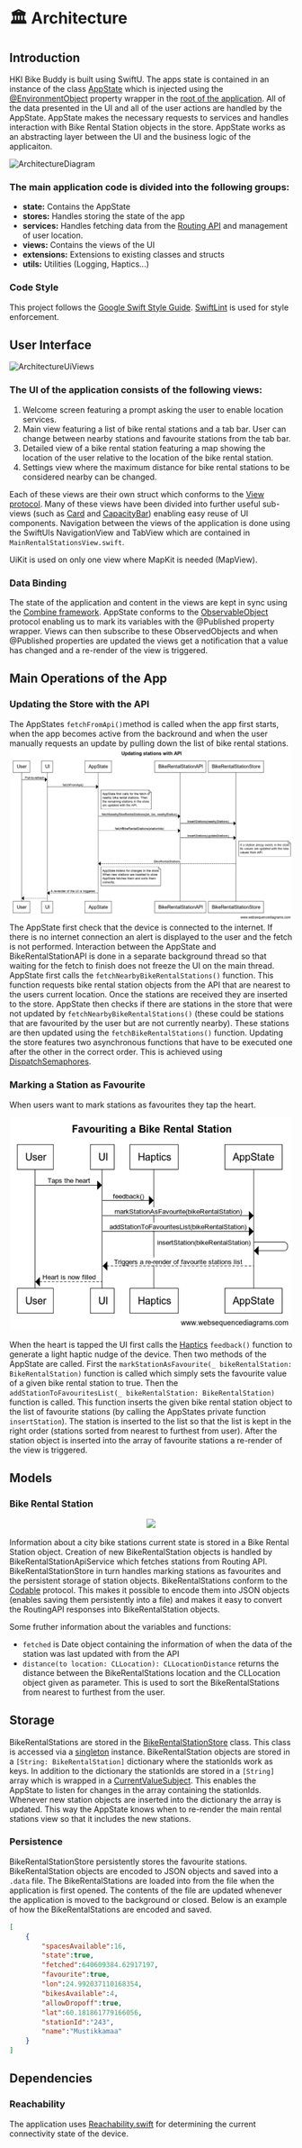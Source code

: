 # 🏛 Architecture 
## Introduction
HKI Bike Buddy is built using SwiftU. The apps state is contained in an instance of the class [AppState](https://github.com/JuanitoSebastian/HelsinkiBikeBuddy/blob/main/HKIBikeBuddy/state/AppState.swift) which is injected using the [@EnvironmentObject](https://developer.apple.com/documentation/swiftui/environmentobject) property wrapper in the [root of the application](https://github.com/JuanitoSebastian/HKI-Bike-Buddy/blob/main/HKIBikeBuddy/HelsinkiBikeBuddyApp.swift#L25). All of the data presented in the UI and all of the user actions are handled by the AppState. AppState makes the necessary requests to services and handles interaction with Bike Rental Station objects in the store. AppState works as an abstracting layer between the UI and the business logic of the applicaiton.

![ArchitectureDiagram](https://raw.githubusercontent.com/JuanitoSebastian/HelsinkiBikeBuddy/main/Documentation/graphics/ArchitectureGraph.png)

### The main application code is divided into the following groups:
* **state:** Contains the AppState
* **stores:** Handles storing the state of the app
* **services:** Handles fetching data from the [Routing API](https://digitransit.fi/en/developers/apis/1-routing-api/) and management of user location.
* **views:** Contains the views of the UI
* **extensions:** Extensions to existing classes and structs
* **utils:** Utilities (Logging, Haptics...)

### Code Style
This project follows the [Google Swift Style Guide](https://google.github.io/swift). [SwiftLint](https://github.com/realm/SwiftLint) is used for style enforcement.

## User Interface
![ArchitectureUiViews](https://raw.githubusercontent.com/JuanitoSebastian/HelsinkiBikeBuddy/main/Documentation/graphics/ArchitectureUiViews.png)

### The UI of the application consists of the following views:
1. Welcome screen featuring a prompt asking the user to enable location services.
2. Main view featuring a list of bike rental stations and a tab bar. User can change between nearby stations and favourite stations from the tab bar.
3. Detailed view of a bike rental station featuring a map showing the location of the user relative to the location of the bike rental station.
4. Settings view where the maximum distance for bike rental stations to be considered nearby can be changed.

Each of these views are their own struct which conforms to the [View protocol](https://developer.apple.com/documentation/swiftui/view). Many of these views have been divided into further useful sub-views (such as [Card](https://github.com/JuanitoSebastian/HelsinkiBikeBuddy/blob/main/HKIBikeBuddy/views/components/Card.swift) and [CapacityBar](https://github.com/JuanitoSebastian/HelsinkiBikeBuddy/blob/main/HKIBikeBuddy/views/components/CapacityBar.swift)) enabling easy reuse of UI components. Navigation between the views of the application is done using the SwiftUIs NavigationView and TabView which are contained in ``MainRentalStationsView.swift``.

UiKit is used on only one view where MapKit is needed (MapView). 

### Data Binding
The state of the application and content in the views are kept in sync using the [Combine framework](https://developer.apple.com/documentation/combine). AppState conforms to the [ObservableObject](https://developer.apple.com/documentation/combine/observableobject) protocol enabling us to mark its variables with the @Published property wrapper. Views can then subscribe to these ObservedObjects and when @Published properties are updated the views get a notification that a value has changed and a re-render of the view is triggered.

## Main Operations of the App
### Updating the Store with the API
The AppStates ``fetchFromApi()``method is called when the app first starts, when the app becomes active from the backround and when the user manually requests an update by pulling down the list of bike rental stations.
![ApiUpdateDiagram](https://raw.githubusercontent.com/JuanitoSebastian/HKI-Bike-Buddy/main/Documentation/graphics/UpdatingStationsWithAPI.png)
The AppState first check that the device is connected to the internet. If there is no internet connection an alert is displayed to the user and the fetch is not performed. Interaction between the AppState and BikeRentalStationAPI is done in a separate background thread so that waiting for the fetch to finish does not freeze the UI on the main thread. AppState first calls the ``fetchNearbyBikeRentalStations()`` function. This function requests bike rental station objects from the API that are nearest to the users current location. Once the stations are received they are inserted to the store. AppState then checks if there are stations in the store that were not updated by ``fetchNearbyBikeRentalStations()`` (these could be stations that are favourited by the user but are not currently nearby). These stations are then updated using the ``fetchBikeRentalStations()`` function. 
Updating the store features two asynchronous functions that have to be executed one after the other in the correct order. This is achieved using [DispatchSemaphores](https://developer.apple.com/documentation/dispatch/dispatchsemaphore).

### Marking a Station as Favourite
When users want to mark stations as favourites they tap the heart.

<p align="center">
<img src="https://raw.githubusercontent.com/JuanitoSebastian/HKI-Bike-Buddy/main/Documentation/graphics/FavouritingStation.png">
</p>

When the heart is tapped the UI first calls the [Haptics](https://github.com/JuanitoSebastian/HKI-Bike-Buddy/blob/main/HKIBikeBuddy/utils/Haptics.swift) ``feedback()`` function to generate a light haptic nudge of the device. Then two methods of the AppState are called. First the ``markStationAsFavourite(_ bikeRentalStation: BikeRentalStation)`` function is called which simply sets the favourite value of a given bike rental station to true. Then the ``addStationToFavouritesList(_ bikeRentalStation: BikeRentalStation)`` function is called. This function inserts the given bike rental station object to the list of favourite stations (by calling the AppStates private function  ``insertStation``). The station is inserted to the list so that the list is kept in the right order (stations sorted from nearest to furthest from user). After the station object is inserted into the array of favourite stations a re-render of the view is triggered.

## Models
### Bike Rental Station
<p align="center">
<img src="https://raw.githubusercontent.com/JuanitoSebastian/HelsinkiBikeBuddy/main/Documentation/graphics/BikeRentalStation.png">
</p>

Information about a city bike stations current state is stored in a Bike Rental Station object. Creation of new BikeRentalStation objects is handled by BikeRentalStationApiService which fetches stations from Routing API. BikeRentalStationStore in turn handles marking stations as favourites and the persistent storage of station objects. BikeRentalStations conform to the [Codable](https://developer.apple.com/documentation/swift/codable) protocol. This makes it possible to encode them into JSON objects (enables saving them persistently into a file) and makes it easy to convert the RoutingAPI responses into BikeRentalStation objects.

Some fruther information about the variables and functions:
*  ``fetched`` is Date object containing the information of when the data of the station was last updated with from the API
*  ``distance(to location: CLLocation): CLLocationDistance`` returns the distance between the BikeRentalStations location and the CLLocation object given as parameter. This is used to sort the BikeRentalStations from nearest to furthest from the user.

## Storage
BikeRentalStations are stored in the [BikeRentalStationStore](https://github.com/JuanitoSebastian/HKI-Bike-Buddy/blob/main/HKIBikeBuddy/stores/BikeRentalStationStore.swift) class. This class is accessed via a [singleton](https://en.wikipedia.org/wiki/Singleton_pattern) instance. BikeRentalStation objects are stored in a `[String: BikeRentalStation]` dictionary where the stationIds work as keys. In addition to the dictionary the stationIds are stored in a `[String]` array which is wrapped in a [CurrentValueSubject](https://developer.apple.com/documentation/combine/currentvaluesubject). This enables the AppState to listen for changes in the array containing the stationIds. Whenever new station objects are inserted into the dictionary the array is updated. This way the AppState knows when to re-render the main rental stations view so that it includes the new stations.

### Persistence
BikeRentalStationStore persistently stores the favourite stations. BikeRentalStation objects are encoded to JSON objects and saved into a `.data` file. The BikeRentalStations are loaded into from the file when the application is first opened. The contents of the file are updated whenever the application is moved to the background or closed. Below is an example of how the BikeRentalStations are encoded and saved.
```json
[
    {
        "spacesAvailable":16,
        "state":true,
        "fetched":640609384.62917197,
        "favourite":true,
        "lon":24.992037110168354,
        "bikesAvailable":4,
        "allowDropoff":true,
        "lat":60.181861779166056,
        "stationId":"243",
        "name":"Mustikkamaa"
    }
]
```
## Dependencies
### Reachability
The application uses [Reachability.swift](https://github.com/ashleymills/Reachability.swift) for determining the current connectivity state of the device.
